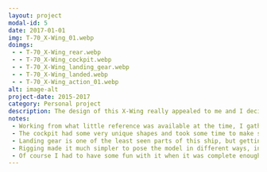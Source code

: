 ```yaml
---
layout: project
modal-id: 5
date: 2017-01-01
img: T-70_X-Wing_01.webp
doimgs:
 - - T-70_X-Wing_rear.webp
 - - T-70_X-Wing_cockpit.webp
 - - T-70_X-Wing_landing_gear.webp
 - - T-70_X-Wing_landed.webp
 - - T-70_X-Wing_action_01.webp
alt: image-alt
project-date: 2015-2017
category: Personal project
description: The design of this X-Wing really appealed to me and I decided it would be a good personal project to learn various disciplines from subdivision surface modeling to texturing and rigging.
notes:
 - Working from what little reference was available at the time, I gathered measurements for as many aspects of the design as possible and modeled them as accurately as I could.
 - The cockpit had some very unique shapes and took some time to make sure it was not only accurate but also would fit inside the overall model correctly.
 - Landing gear is one of the least seen parts of this ship, but getting it right was essential.
 - Rigging made it much simpler to pose the model in different ways, including lifting the canopy.  While not perfect, I'm statisfied with some of the smaller details of the rig, mostly the hinges for the canopy which can only be appreciated in motion.
 - Of course I had to have some fun with it when it was complete enough.
---
```

